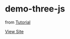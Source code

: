 # demo-three-js
 
from [Tutorial](https://www.youtube.com/watch?v=Q7AOvWpIVHU)

[View Site](https://fanciful-marigold-dd95c9.netlify.app/)
